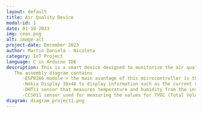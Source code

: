 ```yaml
---
layout: default
title: Air Quality Device
modal-id: 1
date: 01-10-2023
img: ceas.png
alt: image-alt
project-date: December 2023
author: Martin Daniela - Nicoleta
category: IoT Project
language: C in Arduino IDE
description: This is a smart device designed to monitorize the air quality in my room. It is very important to see how values of TVOC are changing when there are some pollution factors such as perfumes, cleaning products (that contains chemical substances) etc. The measured data are then sent to ThingBoard platform where it can be easily observed the values from the entire month, using diagrams. 
   The assembly diagram contains
      -ESP8266 module-> the main avantage of this microcontroller is that it is possible to connect it to WiFi.
      -Nokia Display 38x48 to display information such as the current time and date, temperature (in degree Celsius), room's humidity, air quality status (clean, tvoc/eco2 index exceeded, air polluted) and the value of the tvoc & eco2 index
      -DHT11 sensor that measures temperature and humidity from the inside
      -CCS811 sensor used for measuring the values for TVOC (Total Volatile Organic Compounds) or ECO2 index.
diagram: diagram_project1.png
---
```

